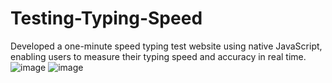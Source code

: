# Testing-Typing-Speed
Developed a one-minute speed typing test website using native JavaScript, enabling users to measure their typing speed and accuracy in real time.
![image](https://github.com/user-attachments/assets/0403219a-c6de-46a9-8f5b-51bbc2100710)
![image](https://github.com/user-attachments/assets/b7c4a15f-dbf0-4ad4-8eed-0f0dd04b9a1f)



